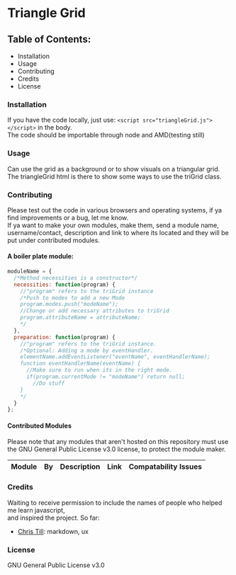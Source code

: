 # Triangle Grid #

## Table of Contents: ##
  - Installation
  - Usage
  - Contributing
  - Credits
  - License

### Installation ###
If you have the code locally, just use: `<script src="triangleGrid.js"></script>` in the body.</br>
The code should be importable through node and AMD(testing still)</br>

### Usage ###
Can use the grid as a background or to show visuals on a triangular grid.</br>
The triangleGrid html is there to show some ways to use the triGrid class.

### Contributing ###
Please test out the code in various browsers and operating systems, if ya find improvements or a bug, let me know.</br>
If ya want to make your own modules, make them, send a module name, username/contact, description and link to where its located and they will be put under contributed modules.</br>
#### A boiler plate module:</br> ####
```js
moduleName = {
  /*Method necessities is a constructor*/
  necessities: function(program) {
    //"program" refers to the triGrid instance
    /*Push to modes to add a new Mode
    program.modes.push("modeName");
    //Change or add necessary attributes to triGrid
    program.attributeName = attributeName;
    */
  },
  preparation: function(program) {
    //"program" refers to the triGrid instance.
    /*Optional: Adding a mode by eventHandler.
    elementName.addEventListener("eventName", eventHandlerName);
    function eventHandlerName(eventName) {
      //Make sure to run when its in the right mode.
      if(program.currentMode != "modeName") return null;
        //Do stuff
    }
    */
  }
};
```

#### Contributed Modules ####
Please note that any modules that aren't hosted on this repository must use the GNU General Public License v3.0 license, to protect the module maker.

|Module|By|Description|Link|Compatability Issues|
|---|---|---|---|---|

### Credits ###
Waiting to receive permission to include the names of people who helped me learn javascript,</br>
and inspired the project. So far:</br>
  - [Chris Till](https://github.com/chri55): markdown, ux

### License ###
GNU General Public License v3.0
